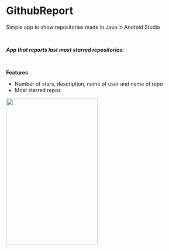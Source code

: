 # GithubReport
Simple app to show repositories made in Java in Android Studio





&nbsp;

***App that reports last most starred repositories:***

&nbsp;

**Features**
+ Number of stars, description, name of user and name of repo
+ Most starred repos

<img src="https://user-images.githubusercontent.com/17098972/91485296-8b70e880-e8a2-11ea-9d40-a211030c8a7b.png" width="250" height="400">
